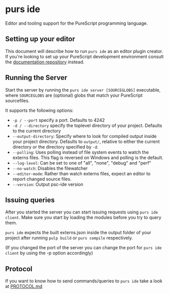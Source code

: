 purs ide
===

Editor and tooling support for the PureScript programming language.

## Setting up your editor

This document will describe how to run `purs ide` as an editor plugin creator.
If you're looking to set up your PureScript development environment consult
the
[documentation repository](https://github.com/purescript/documentation/blob/master/ecosystem/Editor-and-tool-support.md) instead.

## Running the Server

Start the server by running the `purs ide server [SOURCEGLOBS]` executable, where
`SOURCEGLOBS` are (optional) globs that match your PureScript sourcefiles.

It supports the following options:

- `-p / --port` specify a port. Defaults to 4242
- `-d / --directory` specify the toplevel directory of your project. Defaults to
  the current directory
- `--output-directory`: Specify where to look for compiled output inside your
  project directory. Defaults to `output/`, relative to either the current
  directory or the directory specified by `-d`.
- `--polling`: Uses polling instead of file system events to watch the externs
  files. This flag is reversed on Windows and polling is the default.
- `--log-level`: Can be set to one of "all", "none", "debug" and "perf"
- `--no-watch`: Disables the filewatcher
- `--editor-mode`: Rather than watch externs files, expect an editor to report
  changed source files.
- `--version`: Output psc-ide version

## Issuing queries

After you started the server you can start issuing requests using
`purs ide client`. Make sure you start by loading the modules before you try to
query them.

`purs ide` expects the built externs.json inside the output folder of your
project after running `pulp build` or `purs compile` respectively.

(If you changed the port of the server you can change the port for
`purs ide client` by using the -p option accordingly)

## Protocol

If you want to know how to send commands/queries to `purs ide` take a look
at [PROTOCOL.md](PROTOCOL.md)
